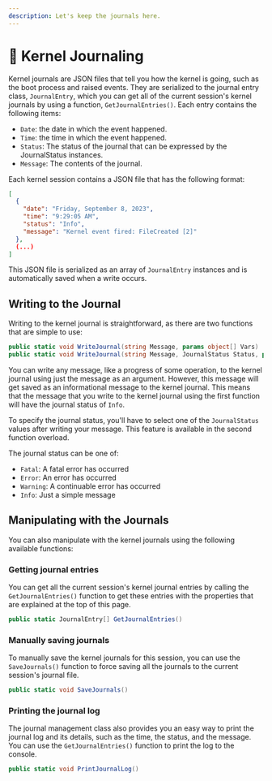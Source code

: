 ```yaml
---
description: Let's keep the journals here.
---
```


# 📒 Kernel Journaling

Kernel journals are JSON files that tell you how the kernel is going, such as the boot process and raised events. They are serialized to the journal entry class, `JournalEntry`, which you can get all of the current session's kernel journals by using a function, `GetJournalEntries()`. Each entry contains the following items:

* `Date`: the date in which the event happened.
* `Time`: the time in which the event happened.
* `Status`: The status of the journal that can be expressed by the JournalStatus instances.
* `Message`: The contents of the journal.

Each kernel session contains a JSON file that has the following format:

```json
[
  {
    "date": "Friday, September 8, 2023",
    "time": "9:29:05 AM",
    "status": "Info",
    "message": "Kernel event fired: FileCreated [2]"
  },
  (...)
]
```

This JSON file is serialized as an array of `JournalEntry` instances and is automatically saved when a write occurs.

## Writing to the Journal

Writing to the kernel journal is straightforward, as there are two functions that are simple to use:

```csharp
public static void WriteJournal(string Message, params object[] Vars)
public static void WriteJournal(string Message, JournalStatus Status, params object[] Vars)
```

You can write any message, like a progress of some operation, to the kernel journal using just the message as an argument. However, this message will get saved as an informational message to the kernel journal. This means that the message that you write to the kernel journal using the first function will have the journal status of `Info`.

To specify the journal status, you'll have to select one of the `JournalStatus` values after writing your message. This feature is available in the second function overload.

The journal status can be one of:

* `Fatal`: A fatal error has occurred
* `Error`: An error has occurred
* `Warning`: A continuable error has occurred
* `Info`: Just a simple message

## Manipulating with the Journals

You can also manipulate with the kernel journals using the following available functions:

### Getting journal entries

You can get all the current session's kernel journal entries by calling the `GetJournalEntries()` function to get these entries with the properties that are explained at the top of this page.

```csharp
public static JournalEntry[] GetJournalEntries()
```

### Manually saving journals

To manually save the kernel journals for this session, you can use the `SaveJournals()` function to force saving all the journals to the current session's journal file.

```csharp
public static void SaveJournals()
```

### Printing the journal log

The journal management class also provides you an easy way to print the journal log and its details, such as the time, the status, and the message. You can use the `GetJournalEntries()` function to print the log to the console.

```csharp
public static void PrintJournalLog()
```
